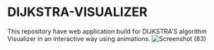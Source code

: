 # DIJKSTRA-VISUALIZER
This repository have web application build for DIJKSTRA'S algorithm Visualizer in an interactive way using animations.
![Screenshot (83)](https://github.com/user-attachments/assets/bc925567-4188-4ddb-8f84-ba0fcb17906c)
